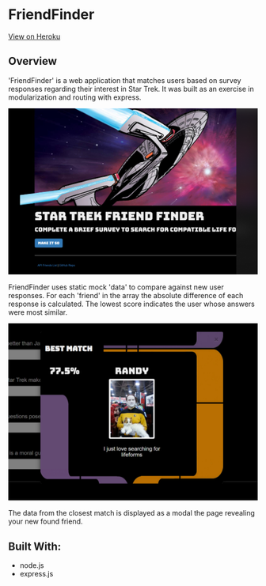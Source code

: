 # FriendFinder

[View on Heroku](https://evening-spire-37402.herokuapp.com/)

## Overview

'FriendFinder' is a web application that matches users based on survey responses regarding their interest in Star Trek. It was built as an exercise in modularization and routing with express. 

![Friend-finder homepage](app/public/img/home.png)

FriendFinder uses static mock 'data' to compare against new user responses. For each 'friend' in the array the absolute difference of each response is calculated. The lowest score indicates the user whose answers were most similar. 

![Friend-finder results](app/public/img/result.png)

The data from the closest match is displayed as a modal the page revealing your new found friend.

## Built With:
* node.js
* express.js